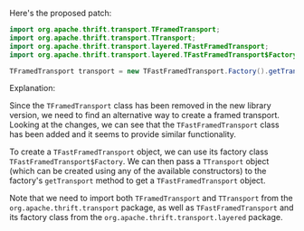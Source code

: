 Here's the proposed patch:
```java
import org.apache.thrift.transport.TFramedTransport;
import org.apache.thrift.transport.TTransport;
import org.apache.thrift.transport.layered.TFastFramedTransport;
import org.apache.thrift.transport.layered.TFastFramedTransport$Factory;

TFramedTransport transport = new TFastFramedTransport.Factory().getTransport(new TTransport());
```
Explanation:

Since the `TFramedTransport` class has been removed in the new library version, we need to find an alternative way to create a framed transport. Looking at the changes, we can see that the `TFastFramedTransport` class has been added and it seems to provide similar functionality.

To create a `TFastFramedTransport` object, we can use its factory class `TFastFramedTransport$Factory`. We can then pass a `TTransport` object (which can be created using any of the available constructors) to the factory's `getTransport` method to get a `TFastFramedTransport` object.

Note that we need to import both `TFramedTransport` and `TTransport` from the `org.apache.thrift.transport` package, as well as `TFastFramedTransport` and its factory class from the `org.apache.thrift.transport.layered` package.